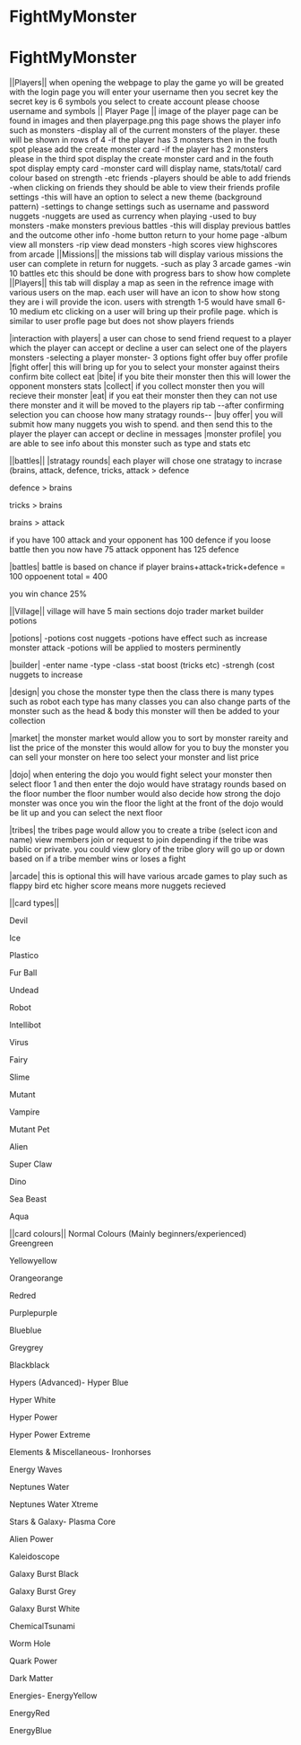 # FightMyMonster
# FightMyMonster
||Players||
when opening the webpage to play the game yo will be greated with the login page
you will enter your username then you secret key
the secret key is 6 symbols you select
to create account please choose username and symbols
|| Player Page ||
image of the player page can be found in images and then playerpage.png
this page shows the player info such as 
monsters
-display all of the current monsters of the player. these will be shown in rows of 4
-if the player has 3 monsters then in the fouth spot please add the create monster card
-if the player has 2 monsters please in the third spot display the create monster card and in the fouth spot display empty card
-monster card will display name, stats/total/ card colour based on strength
-etc
friends
-players should be able to add friends
-when clicking on friends they should be able to view their friends profile
settings
-this will have an option to select a new theme (background pattern)
-settings to change settings such as username and password
nuggets
-nuggets are used as currency when playing
-used to buy monsters
-make monsters
previous battles
-this will display previous battles and the outcome
other info
-home button return to your home page
-album view all monsters
-rip view dead monsters
-high scores view highscores from arcade
||Missions||
the missions tab will display various missions the user can complete in return for nuggets. 
-such as play 3 arcade games
-win 10 battles
etc this should be done with progress bars to show how complete
||Players||
this tab will display a map as seen in the refrence image with various users on the map. each user will have an icon to show how stong they are i will provide the icon. users with strength 1-5 would have small 6-10 medium etc
clicking on a user will bring up their profile page. which is similar to user profle page but does not show players friends

|interaction with players| 
a user can chose to send friend request to a player which the player can accept or decline
a user can select one of the players monsters
-selecting a player monster-
3 options
fight offer
buy offer
profile 
|fight offer|
this will bring up for you to select your monster against theirs 
confirm
bite
collect
eat
|bite|
if you bite their monster then this will lower the opponent monsters stats
|collect| 
if you collect monster then you will recieve their monster
|eat|
if you eat their monster then they can not use there monster and it will be moved to the players rip tab
--after confirming selection you can choose how many stratagy rounds--
|buy offer| 
you will submit how many nuggets you wish to spend. and then send this to the player
the player can accept or decline in messages
|monster profile|
you are able to see info about this monster such as type and stats etc

||battles||
|stratagy rounds|
each player will chose one stratagy to incrase (brains, attack, defence, tricks,
attack > defence

defence > brains

tricks > brains

brains > attack

if you have 100 attack and your opponent has 100 defence
if you loose battle then you now have 75 attack
opponent has 125 defence

|battles|
battle is based on chance
if player brains+attack+trick+defence = 100
oppoenent total = 400 

you win chance 25%

||Village||
village will have 5 main sections
dojo
trader
market
builder
potions

|potions|
-potions cost nuggets
-potions have effect such as increase monster attack
-potions will be applied to mosters perminently 

|builder|
-enter name
-type
-class
-stat boost (tricks etc)
-strengh (cost nuggets to increase 

|design|
you chose the monster type
then the class
there is many types such as robot
each type has many classes
you can also change parts of the monster such as the head & body
this monster will then be added to your collection

|market|
the monster market would allow you to sort by monster rareity 
and list the price of the monster 
this would allow for you to buy the monster
you can sell your monster on here too select your monster and list price

|dojo|
when entering the dojo you would fight select your monster
then select floor 1 and then enter
the dojo would have stratagy rounds based on the floor number
the floor number would also decide how strong the dojo monster was
once you win the floor the light at the front of the dojo would be lit up and you can select the next floor

|tribes|
the tribes page would allow you to create a tribe (select icon and name)
view members
join or request to join depending if the tribe was public or private.
you could view glory of the tribe
glory will go up or down based on if a tribe member wins or loses a fight

|arcade|
this is optional
this will have various arcade games to play such as flappy bird etc
higher score means more nuggets recieved

||card types||

Devil

Ice

Plastico

Fur Ball

Undead

Robot

Intellibot

Virus

Fairy

Slime

Mutant

Vampire

Mutant Pet

Alien

Super Claw

Dino

Sea Beast

Aqua

||card colours||
Normal Colours (Mainly beginners/experienced)
Greengreen

Yellowyellow

Orangeorange

Redred

Purplepurple

Blueblue

Greygrey

Blackblack

Hypers (Advanced)-
Hyper Blue

Hyper White

Hyper Power

Hyper Power Extreme

Elements & Miscellaneous-
Ironhorses

Energy Waves

Neptunes Water

Neptunes Water Xtreme

Stars & Galaxy-
Plasma Core

Alien Power

Kaleidoscope

Galaxy Burst Black

Galaxy Burst Grey

Galaxy Burst White

ChemicalTsunami

Worm Hole

Quark Power

Dark Matter

Energies-
EnergyYellow

EnergyRed

EnergyBlue
